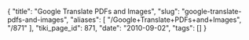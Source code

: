 {
    "title": "Google Translate PDFs and Images",
    "slug": "google-translate-pdfs-and-images",
    "aliases": [
        "/Google+Translate+PDFs+and+Images",
        "/871"
    ],
    "tiki_page_id": 871,
    "date": "2010-09-02",
    "tags": []
}